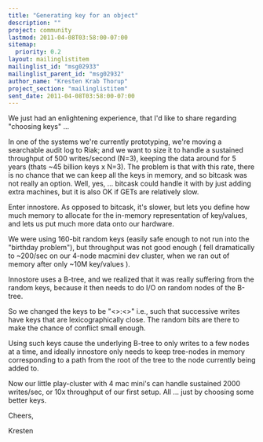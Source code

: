 ```yaml
---
title: "Generating key for an object"
description: ""
project: community
lastmod: 2011-04-08T03:58:00-07:00
sitemap:
  priority: 0.2
layout: mailinglistitem
mailinglist_id: "msg02933"
mailinglist_parent_id: "msg02932"
author_name: "Kresten Krab Thorup"
project_section: "mailinglistitem"
sent_date: 2011-04-08T03:58:00-07:00
---
```



We just had an enlightening experience, that I'd like to share regarding 
"choosing keys" ...

In one of the systems we're currently prototyping, we're moving a searchable 
audit log to Riak; and we want to size it to handle a sustained throughput of 
500 writes/second (N=3), keeping the data around for 5 years (thats ~45 billion 
keys x N=3). The problem is that with this rate, there is no chance that we 
can keep all the keys in memory, and so bitcask was not really an option. 
Well, yes, ... bitcask could handle it with by just adding extra machines, but 
it is also OK if GETs are relatively slow.

Enter innostore. As opposed to bitcask, it's slower, but lets you define how 
much memory to allocate for the in-memory representation of key/values, and 
lets us put much more data onto our hardware.

We were using 160-bit random keys (easily safe enough to not run into the 
"birthday problem"), but throughput was not good enough ( fell dramatically to 
~200/sec on our 4-node macmini dev cluster, when we ran out of memory after 
only ~10M key/values ).

Innostore uses a B-tree, and we realized that it was really suffering from the 
random keys, because it then needs to do I/O on random nodes of the B-tree.

So we changed the keys to be "&lt;&gt;:&lt;&gt;" i.e., such 
that successive writes have keys that are lexicographically close. The random 
bits are there to make the chance of conflict small enough. 

Using such keys cause the underlying B-tree to only writes to a few nodes at a 
time, and ideally innostore only needs to keep tree-nodes in memory 
corresponding to a path from the root of the tree to the node currently being 
added to.

Now our little play-cluster with 4 mac mini's can handle sustained 2000 
writes/sec, or 10x throughput of our first setup. All ... just by choosing 
some better keys.

Cheers,

Kresten
